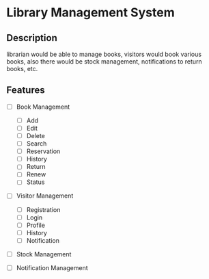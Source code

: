 # Library Management System
## Description
librarian would be able to manage books, visitors would book various books, also there would be stock management, notifications to return books, etc.

## Features
- [ ] Book Management
    - [ ] Add
    - [ ] Edit
    - [ ] Delete
    - [ ] Search
    - [ ] Reservation
    - [ ] History
    - [ ] Return
    - [ ] Renew
    - [ ] Status
- [ ] Visitor Management
    - [ ] Registration
    - [ ] Login
    - [ ] Profile
    - [ ] History
    - [ ] Notification
- [ ] Stock Management

- [ ] Notification Management